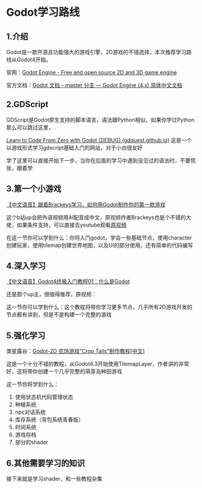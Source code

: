 # Godot学习路线

## 1.介绍

Godot是一款开源且功能强大的游戏引擎，2D游戏的不错选择，本次推荐学习路线从Godot4开始。

官网：[Godot Engine - Free and open source 2D and 3D game engine](https://godotengine.org/)

官方文档：[Godot 文档 – master 分支 — Godot Engine (4.x) 简体中文文档](https://docs.godotengine.org/zh-cn/4.x/)

## 2.GDScript

GDScript是Godot原生支持的脚本语言，语法跟Python相似，如果你学过Python那么可以跳过这里，

[Learn to Code From Zero with Godot (DEBUG) (gdquest.github.io)](https://gdquest.github.io/learn-gdscript/) 这是一个以游戏形式学习gdscript基础入门的网站，对于小白很友好

学了这里可以直接开始下一步，当你在后面的学习中遇到没见过的语法时，不要慌张，跟着学

## 3.第一个小游戏

[【中文语音】跟着Brackeys学习，如何用Godot制作你的第一款游戏](https://www.bilibili.com/video/BV1fs421N7TD?vd_source=a49e175e84c42d23d87a620add615b1d)

这个b站up会把外语视频用AI配音成中文，原视频作者Brackeys也是个不错的大佬，如果条件支持，可以直接去youtube观看[原视频](https://youtu.be/LOhfqjmasi0?si=4RguI6-pXHZ2mk9K)

在这一节你可以学到什么：你将入门godot，学会一些基础节点，使用character创建玩家，使用tilemap创建世界地图，以及UI的部分使用，还有简单的代码编写

## 4.深入学习

[【中文语音】Godot4终极入门教程01：什么是Godot](https://www.bilibili.com/video/BV1pu4y1b7p6?vd_source=a49e175e84c42d23d87a620add615b1d)

还是那个up主，很值得推荐，原视频：

这一节你可以学到什么：这个教程将带你学习更多节点，几乎所有2D游戏开发的节点都有讲到，但是不是构建一个完整的游戏

## 5.强化学习

类星露谷：[Godot-2D 农场游戏"Crop Tails"制作教程[中文]](https://www.bilibili.com/video/BV159mCYkEV3?vd_source=a49e175e84c42d23d87a620add615b1d)

这是一个十分不错的教程，从Godot4.3开始使用TilemapLayer，作者讲的非常好，这将带你创建一个几乎完整的萌芽岛种田游戏

这一节你将学到什么：

1. 使用状态机代码管理状态
2. 种植系统
3. npc对话系统
4. 库存系统（背包系统青春版）
5. 时间系统
6. 游戏存档
7. 部分的shader

## 6.其他需要学习的知识

接下来就是学习shader，和一些教程杂集



